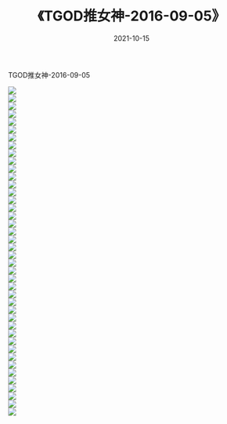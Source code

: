 ﻿---
layout: post
title:  《TGOD推女神-2016-09-05》
date:   2021-10-15
img: http://img.660000.xyz/Sharelink/网络美图/2021/TGOD推女神-2016-09-05/000.jpg
categories: [美女, 清纯, 唯美]
---

TGOD推女神-2016-09-05

  ![](http://img.660000.xyz/Sharelink/网络美图/2021/TGOD推女神-2016-09-05/001.jpg) <br> ![](http://img.660000.xyz/Sharelink/网络美图/2021/TGOD推女神-2016-09-05/002.jpg) <br> ![](http://img.660000.xyz/Sharelink/网络美图/2021/TGOD推女神-2016-09-05/003.jpg) <br> ![](http://img.660000.xyz/Sharelink/网络美图/2021/TGOD推女神-2016-09-05/004.jpg) <br> ![](http://img.660000.xyz/Sharelink/网络美图/2021/TGOD推女神-2016-09-05/005.jpg) <br> ![](http://img.660000.xyz/Sharelink/网络美图/2021/TGOD推女神-2016-09-05/006.jpg) <br> ![](http://img.660000.xyz/Sharelink/网络美图/2021/TGOD推女神-2016-09-05/007.jpg) <br> ![](http://img.660000.xyz/Sharelink/网络美图/2021/TGOD推女神-2016-09-05/008.jpg) <br> ![](http://img.660000.xyz/Sharelink/网络美图/2021/TGOD推女神-2016-09-05/009.jpg) <br> ![](http://img.660000.xyz/Sharelink/网络美图/2021/TGOD推女神-2016-09-05/010.jpg) <br> ![](http://img.660000.xyz/Sharelink/网络美图/2021/TGOD推女神-2016-09-05/011.jpg) <br> ![](http://img.660000.xyz/Sharelink/网络美图/2021/TGOD推女神-2016-09-05/012.jpg) <br> ![](http://img.660000.xyz/Sharelink/网络美图/2021/TGOD推女神-2016-09-05/013.jpg) <br> ![](http://img.660000.xyz/Sharelink/网络美图/2021/TGOD推女神-2016-09-05/014.jpg) <br> ![](http://img.660000.xyz/Sharelink/网络美图/2021/TGOD推女神-2016-09-05/015.jpg) <br> ![](http://img.660000.xyz/Sharelink/网络美图/2021/TGOD推女神-2016-09-05/016.jpg) <br> ![](http://img.660000.xyz/Sharelink/网络美图/2021/TGOD推女神-2016-09-05/017.jpg) <br> ![](http://img.660000.xyz/Sharelink/网络美图/2021/TGOD推女神-2016-09-05/018.jpg) <br> ![](http://img.660000.xyz/Sharelink/网络美图/2021/TGOD推女神-2016-09-05/019.jpg) <br> ![](http://img.660000.xyz/Sharelink/网络美图/2021/TGOD推女神-2016-09-05/020.jpg) <br> ![](http://img.660000.xyz/Sharelink/网络美图/2021/TGOD推女神-2016-09-05/021.jpg) <br> ![](http://img.660000.xyz/Sharelink/网络美图/2021/TGOD推女神-2016-09-05/022.jpg) <br> ![](http://img.660000.xyz/Sharelink/网络美图/2021/TGOD推女神-2016-09-05/023.jpg) <br> ![](http://img.660000.xyz/Sharelink/网络美图/2021/TGOD推女神-2016-09-05/024.jpg) <br> ![](http://img.660000.xyz/Sharelink/网络美图/2021/TGOD推女神-2016-09-05/025.jpg) <br> ![](http://img.660000.xyz/Sharelink/网络美图/2021/TGOD推女神-2016-09-05/026.jpg) <br> ![](http://img.660000.xyz/Sharelink/网络美图/2021/TGOD推女神-2016-09-05/027.jpg) <br> ![](http://img.660000.xyz/Sharelink/网络美图/2021/TGOD推女神-2016-09-05/028.jpg) <br> ![](http://img.660000.xyz/Sharelink/网络美图/2021/TGOD推女神-2016-09-05/029.jpg) <br> ![](http://img.660000.xyz/Sharelink/网络美图/2021/TGOD推女神-2016-09-05/030.jpg) <br> ![](http://img.660000.xyz/Sharelink/网络美图/2021/TGOD推女神-2016-09-05/031.jpg) <br> ![](http://img.660000.xyz/Sharelink/网络美图/2021/TGOD推女神-2016-09-05/032.jpg) <br> ![](http://img.660000.xyz/Sharelink/网络美图/2021/TGOD推女神-2016-09-05/033.jpg) <br> ![](http://img.660000.xyz/Sharelink/网络美图/2021/TGOD推女神-2016-09-05/034.jpg) <br> ![](http://img.660000.xyz/Sharelink/网络美图/2021/TGOD推女神-2016-09-05/035.jpg) <br> ![](http://img.660000.xyz/Sharelink/网络美图/2021/TGOD推女神-2016-09-05/036.jpg) <br> ![](http://img.660000.xyz/Sharelink/网络美图/2021/TGOD推女神-2016-09-05/037.jpg) <br> ![](http://img.660000.xyz/Sharelink/网络美图/2021/TGOD推女神-2016-09-05/038.jpg) <br> ![](http://img.660000.xyz/Sharelink/网络美图/2021/TGOD推女神-2016-09-05/039.jpg) <br> ![](http://img.660000.xyz/Sharelink/网络美图/2021/TGOD推女神-2016-09-05/040.jpg) <br> ![](http://img.660000.xyz/Sharelink/网络美图/2021/TGOD推女神-2016-09-05/041.jpg) <br> ![](http://img.660000.xyz/Sharelink/网络美图/2021/TGOD推女神-2016-09-05/042.jpg) <br>